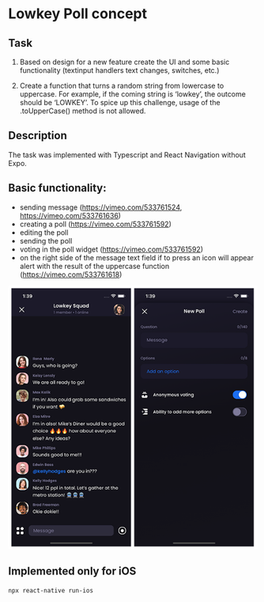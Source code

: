 # Lowkey Poll concept

## Task

1. Based on design for a new feature create the UI and some basic functionality (textinput handlers text changes, switches, etc.)

2. Create a function that turns a random string from lowercase to uppercase. For example, if the coming string is ‘lowkey’, the outcome should be ‘LOWKEY’. To spice up this challenge, usage of the .toUpperCase() method is not allowed.

## Description

The task was implemented with Typescript and React Navigation without Expo. 

## Basic functionality:
- sending message (https://vimeo.com/533761524, https://vimeo.com/533761636)
- creating a poll (https://vimeo.com/533761592)
- editing the poll
- sending the poll
- voting in the poll widget (https://vimeo.com/533761592)
- on the right side of the message text field if to press an icon will appear alert with the result of the uppercase function (https://vimeo.com/533761618)

![CurRates App](documentation/screenshots.png)

## Implemented only for iOS

```bash
npx react-native run-ios
```

